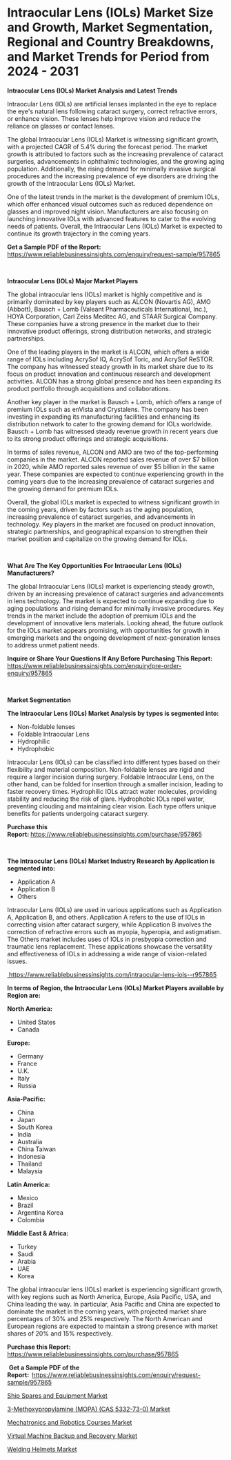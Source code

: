 <p><h1>Intraocular Lens (IOLs) Market Size and Growth, Market Segmentation, Regional and Country Breakdowns, and Market Trends for Period from 2024 -  2031</h1></p><p><strong>Intraocular Lens (IOLs) Market Analysis and Latest Trends</strong></p>
<p><p>Intraocular Lens (IOLs) are artificial lenses implanted in the eye to replace the eye's natural lens following cataract surgery, correct refractive errors, or enhance vision. These lenses help improve vision and reduce the reliance on glasses or contact lenses.</p><p>The global Intraocular Lens (IOLs) Market is witnessing significant growth, with a projected CAGR of 5.4% during the forecast period. The market growth is attributed to factors such as the increasing prevalence of cataract surgeries, advancements in ophthalmic technologies, and the growing aging population. Additionally, the rising demand for minimally invasive surgical procedures and the increasing prevalence of eye disorders are driving the growth of the Intraocular Lens (IOLs) Market.</p><p>One of the latest trends in the market is the development of premium IOLs, which offer enhanced visual outcomes such as reduced dependence on glasses and improved night vision. Manufacturers are also focusing on launching innovative IOLs with advanced features to cater to the evolving needs of patients. Overall, the Intraocular Lens (IOLs) Market is expected to continue its growth trajectory in the coming years.</p></p>
<p><strong>Get a Sample PDF of the Report:&nbsp;</strong> <a href="https://www.reliablebusinessinsights.com/enquiry/request-sample/957865">https://www.reliablebusinessinsights.com/enquiry/request-sample/957865</a></p>
<p>&nbsp;</p>
<p><strong>Intraocular Lens (IOLs) Major Market Players</strong></p>
<p><p>The global intraocular lens (IOLs) market is highly competitive and is primarily dominated by key players such as ALCON (Novartis AG), AMO (Abbott), Bausch + Lomb (Valeant Pharmaceuticals International, Inc.), HOYA Corporation, Carl Zeiss Meditec AG, and STAAR Surgical Company. These companies have a strong presence in the market due to their innovative product offerings, strong distribution networks, and strategic partnerships.</p><p>One of the leading players in the market is ALCON, which offers a wide range of IOLs including AcrySof IQ, AcrySof Toric, and AcrySof ReSTOR. The company has witnessed steady growth in its market share due to its focus on product innovation and continuous research and development activities. ALCON has a strong global presence and has been expanding its product portfolio through acquisitions and collaborations.</p><p>Another key player in the market is Bausch + Lomb, which offers a range of premium IOLs such as enVista and Crystalens. The company has been investing in expanding its manufacturing facilities and enhancing its distribution network to cater to the growing demand for IOLs worldwide. Bausch + Lomb has witnessed steady revenue growth in recent years due to its strong product offerings and strategic acquisitions.</p><p>In terms of sales revenue, ALCON and AMO are two of the top-performing companies in the market. ALCON reported sales revenue of over $7 billion in 2020, while AMO reported sales revenue of over $5 billion in the same year. These companies are expected to continue experiencing growth in the coming years due to the increasing prevalence of cataract surgeries and the growing demand for premium IOLs.</p><p>Overall, the global IOLs market is expected to witness significant growth in the coming years, driven by factors such as the aging population, increasing prevalence of cataract surgeries, and advancements in technology. Key players in the market are focused on product innovation, strategic partnerships, and geographical expansion to strengthen their market position and capitalize on the growing demand for IOLs.</p></p>
<p>&nbsp;</p>
<p><strong>What Are The Key Opportunities For Intraocular Lens (IOLs) Manufacturers?</strong></p>
<p><p>The global Intraocular Lens (IOLs) market is experiencing steady growth, driven by an increasing prevalence of cataract surgeries and advancements in lens technology. The market is expected to continue expanding due to aging populations and rising demand for minimally invasive procedures. Key trends in the market include the adoption of premium IOLs and the development of innovative lens materials. Looking ahead, the future outlook for the IOLs market appears promising, with opportunities for growth in emerging markets and the ongoing development of next-generation lenses to address unmet patient needs.</p></p>
<p><strong>Inquire or Share Your Questions If Any Before Purchasing This Report:</strong> <a href="https://www.reliablebusinessinsights.com/enquiry/pre-order-enquiry/957865">https://www.reliablebusinessinsights.com/enquiry/pre-order-enquiry/957865</a></p>
<p>&nbsp;</p>
<p><strong>Market Segmentation</strong></p>
<p><strong>The Intraocular Lens (IOLs) Market Analysis by types is segmented into:</strong></p>
<p><ul><li>Non-foldable lenses</li><li>Foldable Intraocular Lens</li><li>Hydrophilic</li><li>Hydrophobic</li></ul></p>
<p><p>Intraocular Lens (IOLs) can be classified into different types based on their flexibility and material composition. Non-foldable lenses are rigid and require a larger incision during surgery. Foldable Intraocular Lens, on the other hand, can be folded for insertion through a smaller incision, leading to faster recovery times. Hydrophilic IOLs attract water molecules, providing stability and reducing the risk of glare. Hydrophobic IOLs repel water, preventing clouding and maintaining clear vision. Each type offers unique benefits for patients undergoing cataract surgery.</p></p>
<p><strong>Purchase this Report:&nbsp;</strong><a href="https://www.reliablebusinessinsights.com/purchase/957865">https://www.reliablebusinessinsights.com/purchase/957865</a></p>
<p>&nbsp;</p>
<p><strong>The Intraocular Lens (IOLs) Market Industry Research by Application is segmented into:</strong></p>
<p><ul><li>Application A</li><li>Application B</li><li>Others</li></ul></p>
<p><p>Intraocular Lens (IOLs) are used in various applications such as Application A, Application B, and others. Application A refers to the use of IOLs in correcting vision after cataract surgery, while Application B involves the correction of refractive errors such as myopia, hyperopia, and astigmatism. The Others market includes uses of IOLs in presbyopia correction and traumatic lens replacement. These applications showcase the versatility and effectiveness of IOLs in addressing a wide range of vision-related issues.</p></p>
<p><a href="https://www.reliablebusinessinsights.com/intraocular-lens-iols--r957865">&nbsp;https://www.reliablebusinessinsights.com/intraocular-lens-iols--r957865</a></p>
<p><strong>In terms of Region, the Intraocular Lens (IOLs) Market Players available by Region are:</strong></p>
<p>
    <p> <strong> North America: </strong>
        <ul>
            <li>United States</li>
            <li>Canada</li>
        </ul>
        </p> 
    <p> <strong> Europe: </strong>
        <ul>
            <li>Germany</li>
            <li>France</li>
            <li>U.K.</li>
            <li>Italy</li>
            <li>Russia</li>
        </ul>
        </p> 
    <p> <strong> Asia-Pacific: </strong>
        <ul>
            <li>China</li>
            <li>Japan</li>
            <li>South Korea</li>
            <li>India</li>
            <li>Australia</li>
            <li>China Taiwan</li>
            <li>Indonesia</li>
            <li>Thailand</li>
            <li>Malaysia</li>
        </ul>
        </p> 
    <p> <strong> Latin America: </strong>
        <ul>
            <li>Mexico</li>
            <li>Brazil</li>
            <li>Argentina Korea</li>
            <li>Colombia</li>
        </ul>
        </p> 
    <p> <strong> Middle East & Africa: </strong>
        <ul>
            <li>Turkey</li>
            <li>Saudi</li>
            <li>Arabia</li>
            <li>UAE</li>
            <li>Korea</li>
        </ul>
    </p>
    </p>
<p><p>The global intraocular lens (IOLs) market is experiencing significant growth, with key regions such as North America, Europe, Asia Pacific, USA, and China leading the way. In particular, Asia Pacific and China are expected to dominate the market in the coming years, with projected market share percentages of 30% and 25% respectively. The North American and European regions are expected to maintain a strong presence with market shares of 20% and 15% respectively.</p></p>
<p><strong>Purchase this Report: </strong><a href="https://www.reliablebusinessinsights.com/purchase/957865">https://www.reliablebusinessinsights.com/purchase/957865</a></p>
<p>&nbsp;<strong>Get a Sample PDF of the Report:&nbsp;&nbsp;</strong><a href="https://www.reliablebusinessinsights.com/enquiry/request-sample/957865">https://www.reliablebusinessinsights.com/enquiry/request-sample/957865</a></p>
<p><strong></strong></p>
<p><p><a href="https://medium.com/@jakobeblake51/ship-spares-and-equipment-market-industry-landscape-growth-trajectories-and-global-markets-04f36a8b992c">Ship Spares and Equipment Market</a></p><p><a href="https://github.com/hrhzhypq19/Market-Research-Report-List-1/blob/main/3-methoxypropylamine-mopa-cas-5332-73-0-market.md">3-Methoxypropylamine (MOPA) (CAS 5332-73-0) Market</a></p><p><a href="https://medium.com/@nathalelly87957/global-mechatronics-and-robotics-courses-market-opportunities-and-forecast-for-period-from-2024-to-289e0ed3822d">Mechatronics and Robotics Courses Market</a></p><p><a href="https://medium.com/@nathan.skinner8798456/virtual-machine-backup-and-recovery-market-2024-2031-industry-insights-and-investment-2a0eaf0ea8b9">Virtual Machine Backup and Recovery Market</a></p><p><a href="https://github.com/angelajermaine/Market-Research-Report-List-5/blob/main/welding-helmets-market.md">Welding Helmets Market</a></p></p>